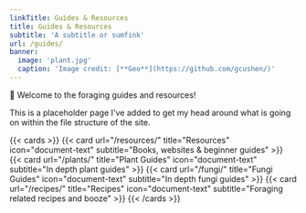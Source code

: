 ```yaml
---
linkTitle: Guides & Resources
title: Guides & Resources
subtitle: 'A subtitle or sumfink'
url: /guides/
banner:
  image: 'plant.jpg'
  caption: 'Image credit: [**Geo**](https://github.com/gcushen/)'
---
```


👋 Welcome to the foraging guides and resources!

<!--more-->

This is a placeholder page I've added to get my head around what is going on within the file structure of the site.



{{< cards >}}
  {{< card url="/resources/" title="Resources" icon="document-text" subtitle="Books, websites & beginner guides" >}}
  {{< card url="/plants/" title="Plant Guides" icon="document-text" subtitle="In depth plant guides" >}}
  {{< card url="/fungi/" title="Fungi Guides" icon="document-text" subtitle="In depth fungi guides" >}}
  {{< card url="/recipes/" title="Recipes" icon="document-text" subtitle="Foraging related recipes and booze" >}}
{{< /cards >}}
